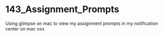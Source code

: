 # 143_Assignment_Prompts
Using glimpse on mac to view my assignment prompts in my notification center on mac osx
